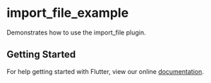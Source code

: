 # import_file_example

Demonstrates how to use the import_file plugin.

## Getting Started

For help getting started with Flutter, view our online
[documentation](https://flutter.io/).
